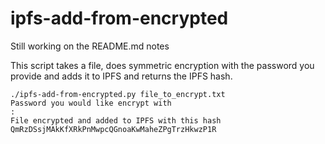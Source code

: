 # ipfs-add-from-encrypted

Still working on the README.md notes

This script takes a file, does symmetric encryption with the password you provide and adds it to IPFS and returns the IPFS hash.

```
./ipfs-add-from-encrypted.py file_to_encrypt.txt
Password you would like encrypt with
:
File encrypted and added to IPFS with this hash QmRzDSsjMAkKfXRkPnMwpcQGnoaKwMaheZPgTrzHkwzP1R
```

